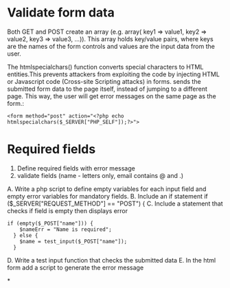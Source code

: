 Validate form data
===================

Both GET and POST create an array (e.g. array( key1 => value1, key2 => value2, key3 => value3, ...)). 
This array holds key/value pairs, where keys are the names of the form controls and values are the input data from the user.

The htmlspecialchars() function converts special characters to HTML entities.This prevents attackers from exploiting the code by injecting HTML or Javascript code (Cross-site Scripting attacks) in forms.
sends the submitted form data to the page itself, instead of jumping to a different page. 
This way, the user will get error messages on the same page as the form.:

```
<form method="post" action="<?php echo htmlspecialchars($_SERVER["PHP_SELF"]);?>">

```

Required fields
===============

1. Define required fields with error message
2. validate fields (name - letters only, email contains @ and .)

A. Write a php script to define empty variables for each input field and empty error variables for mandatory fields.
B. Include an if statement if ($_SERVER["REQUEST_METHOD"] == "POST") {
C. Include a statement that checks if field is empty then displays error 
```
if (empty($_POST["name"])) {
    $nameErr = "Name is required";
  } else {
    $name = test_input($_POST["name"]);
  }
  ```
 D. Write a test input function that checks the submitted data
 E. In the html form add a script to generate the error message
 
 <span class="error">* <?php echo $nameErr;?></span>
